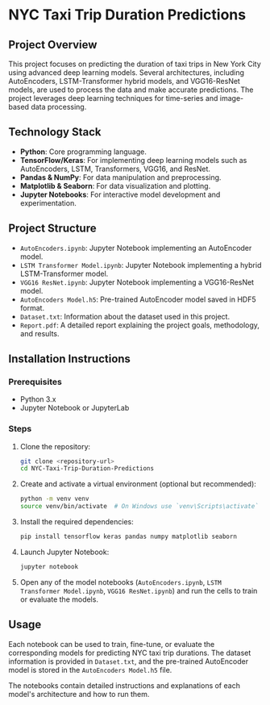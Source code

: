 
# NYC Taxi Trip Duration Predictions

## Project Overview

This project focuses on predicting the duration of taxi trips in New York City using advanced deep learning models. Several architectures, including AutoEncoders, LSTM-Transformer hybrid models, and VGG16-ResNet models, are used to process the data and make accurate predictions. The project leverages deep learning techniques for time-series and image-based data processing.

## Technology Stack

- **Python**: Core programming language.
- **TensorFlow/Keras**: For implementing deep learning models such as AutoEncoders, LSTM, Transformers, VGG16, and ResNet.
- **Pandas & NumPy**: For data manipulation and preprocessing.
- **Matplotlib & Seaborn**: For data visualization and plotting.
- **Jupyter Notebooks**: For interactive model development and experimentation.

## Project Structure

- `AutoEncoders.ipynb`: Jupyter Notebook implementing an AutoEncoder model.
- `LSTM Transformer Model.ipynb`: Jupyter Notebook implementing a hybrid LSTM-Transformer model.
- `VGG16 ResNet.ipynb`: Jupyter Notebook implementing a VGG16-ResNet model.
- `AutoEncoders Model.h5`: Pre-trained AutoEncoder model saved in HDF5 format.
- `Dataset.txt`: Information about the dataset used in this project.
- `Report.pdf`: A detailed report explaining the project goals, methodology, and results.

## Installation Instructions

### Prerequisites

- Python 3.x
- Jupyter Notebook or JupyterLab

### Steps

1. Clone the repository:

   ```bash
   git clone <repository-url>
   cd NYC-Taxi-Trip-Duration-Predictions
   ```

2. Create and activate a virtual environment (optional but recommended):

   ```bash
   python -m venv venv
   source venv/bin/activate  # On Windows use `venv\Scripts\activate`
   ```

3. Install the required dependencies:

   ```bash
   pip install tensorflow keras pandas numpy matplotlib seaborn
   ```

4. Launch Jupyter Notebook:

   ```bash
   jupyter notebook
   ```

5. Open any of the model notebooks (`AutoEncoders.ipynb`, `LSTM Transformer Model.ipynb`, `VGG16 ResNet.ipynb`) and run the cells to train or evaluate the models.

## Usage

Each notebook can be used to train, fine-tune, or evaluate the corresponding models for predicting NYC taxi trip durations. The dataset information is provided in `Dataset.txt`, and the pre-trained AutoEncoder model is stored in the `AutoEncoders Model.h5` file.

The notebooks contain detailed instructions and explanations of each model's architecture and how to run them.
